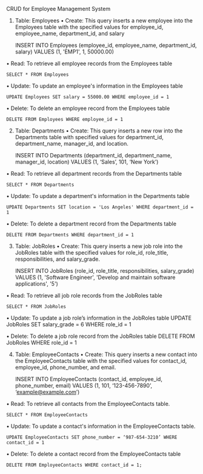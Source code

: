 CRUD for Employee Management System

1.	Table: Employees
•	Create: This query inserts a new employee into the Employees table with the specified values for employee_id, employee_name, department_id, and 	salary
	
 	INSERT INTO Employees (employee_id, employee_name, department_id, salary) VALUES (1, 'EMP1', 1, 50000.00)

•	Read: To retrieve all employee records from the Employees table

	SELECT * FROM Employees

•	Update: To update an employee's information in the Employees table

	UPDATE Employees SET salary = 55000.00 WHERE employee_id = 1

•	Delete: To delete an employee record from the Employees table

	DELETE FROM Employees WHERE employee_id = 1

2.	Table: Departments
•	Create: This query inserts a new row into the Departments table with specified values for department_id, department_name, manager_id, and location.

	INSERT INTO Departments (department_id, department_name, manager_id, location)
	VALUES (1, ‘Sales’, 101, ‘New York’)

•	Read: To retrieve all department records from the Departments table

	SELECT * FROM Departments

•	Update: To update a department's information in the Departments table

	UPDATE Departments SET location = 'Los Angeles' WHERE department_id = 1

•	Delete: To delete a department record from the Departments table

	DELETE FROM Departments WHERE department_id = 1

3.	Table: JobRoles
•	Create: This query inserts a new job role into the JobRoles table with the specified values for role_id, role_title, responsibilities, and salary_grade.
 
	INSERT INTO JobRoles (role_id, role_title, responsibilities, salary_grade) 
	VALUES (1, 'Software Engineer', 'Develop and maintain software applications', '5')

•	Read: To retrieve all job role records from the JobRoles table

	SELECT * FROM JobRoles

•	Update: To update a job role’s information in the JobRoles table
	UPDATE JobRoles SET salary_grade = 6 WHERE role_id = 1

•	Delete: To delete a job role record from the JobRoles table
	DELETE FROM JobRoles WHERE role_id = 1

4.	Table: EmployeeContacts
•	Create: This query inserts a new contact into the EmployeeContacts table with the specified values for contact_id, employee_id, phone_number, and email.

	INSERT INTO EmployeeContacts (contact_id, employee_id, phone_number, email)
	VALUES (1, 101, ‘123-456-7890’, ‘example@example.com’)

•	Read: To retrieve all contacts from the EmployeeContacts table.

	SELECT * FROM EmployeeContacts

•	Update: To update a contact's information in the EmployeeContacts table.

	UPDATE EmployeeContacts SET phone_number = ‘987-654-3210’ WHERE contact_id = 1

•	Delete: To delete a contact record from the EmployeeContacts table

	DELETE FROM EmployeeContacts WHERE contact_id = 1;


